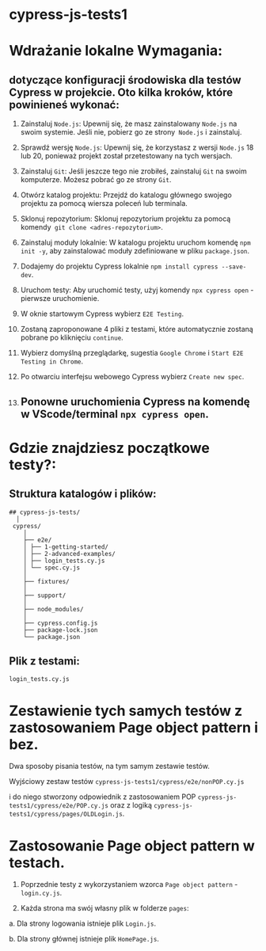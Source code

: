 # cypress-js-tests1

# Wdrażanie lokalne Wymagania:

## dotyczące konfiguracji środowiska dla testów Cypress w projekcie. Oto kilka kroków, które powinieneś wykonać:

1. Zainstaluj `Node.js`: Upewnij się, że masz zainstalowany `Node.js` na swoim systemie. Jeśli nie, pobierz go ze strony` Node.js` i zainstaluj.

2. Sprawdź wersję `Node.js`: Upewnij się, że korzystasz z wersji `Node.js` 18 lub 20, ponieważ projekt został przetestowany na tych wersjach.

3. Zainstaluj `Git`: Jeśli jeszcze tego nie zrobiłeś, zainstaluj `Git` na swoim komputerze. Możesz pobrać go ze strony `Git`.

4. Otwórz katalog projektu: Przejdź do katalogu głównego swojego projektu za pomocą wiersza poleceń lub terminala.

5. Sklonuj repozytorium: Sklonuj repozytorium projektu za pomocą komendy` git clone <adres-repozytorium>`.

6. Zainstaluj moduły lokalnie: W katalogu projektu uruchom komendę `npm init -y`, aby zainstalować moduły zdefiniowane w pliku `package.json`.
 
7. Dodajemy do projektu Cypress lokalnie ``npm install cypress --save-dev``.

8. Uruchom testy: Aby uruchomić testy, użyj komendy `npx cypress open` - pierwsze uruchomienie.

9. W oknie startowym Cypress wybierz ``E2E Testing``.

10. Zostaną zaproponowane 4 pliki z testami, które automatycznie zostaną pobrane po kliknięciu ``continue``.

11. Wybierz domyślną przeglądarkę, sugestia ``Google Chrome`` i ``Start E2E Testing in Chrome``.

12. Po otwarciu interfejsu webowego Cypress wybierz ``Create new spec``.

13. ## Ponowne uruchomienia Cypress na komendę w VScode/terminal ``npx cypress open``.

# Gdzie znajdziesz początkowe testy?:

##  Struktura katalogów i plików:

```
## cypress-js-tests/
  │
 cypress/
    │
    ├── e2e/
    │ ├── 1-getting-started/
    │ ├── 2-advanced-examples/
    │ ├── login_tests.cy.js
    │ └── spec.cy.js
    │
    ├── fixtures/
    │
    ├── support/
    │
    ├── node_modules/
    │
    ├── cypress.config.js
    ├── package-lock.json
    └── package.json
```

## Plik z testami:

``login_tests.cy.js``

# Zestawienie tych samych testów z zastosowaniem Page object pattern i bez.

Dwa sposoby pisania testów, na tym samym zestawie testów. 

Wyjściowy zestaw testów `cypress-js-tests1/cypress/e2e/nonPOP.cy.js` 

i do niego stworzony odpowiednik z zastosowaniem POP `cypress-js-tests1/cypress/e2e/POP.cy.js` 
oraz z logiką `cypress-js-tests1/cypress/pages/OLDLogin.js`.

# Zastosowanie Page object pattern w testach.

1. Poprzednie testy z wykorzystaniem wzorca `Page object pattern` - `login.cy.js`.

2. Każda strona ma swój własny plik w folderze `pages`: 

a. Dla strony logowania istnieje plik `Login.js`. 

b. Dla strony głównej istnieje plik `HomePage.js`.
